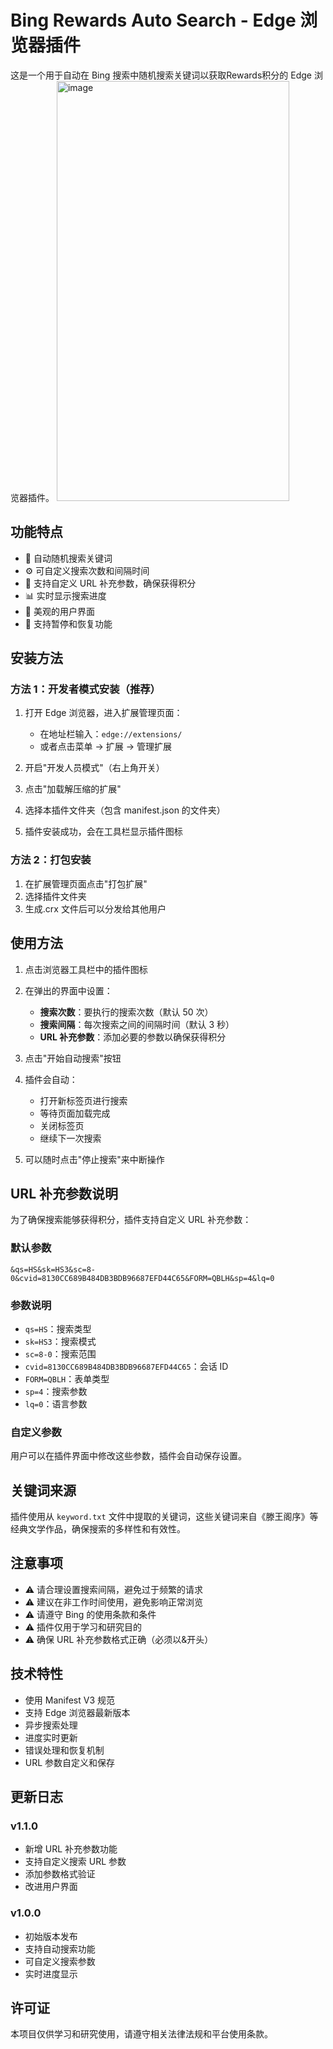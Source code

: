 # Bing Rewards Auto Search - Edge 浏览器插件

这是一个用于自动在 Bing 搜索中随机搜索关键词以获取Rewards积分的 Edge 浏览器插件。
<img width="372" height="672" alt="image" src="https://github.com/user-attachments/assets/cb94a97c-41b8-4315-9938-2cd777ed8370" />

## 功能特点

- 🎯 自动随机搜索关键词
- ⚙️ 可自定义搜索次数和间隔时间
- 🔗 支持自定义 URL 补充参数，确保获得积分
- 📊 实时显示搜索进度
- 🎨 美观的用户界面
- 🔄 支持暂停和恢复功能

## 安装方法

### 方法 1：开发者模式安装（推荐）

1. 打开 Edge 浏览器，进入扩展管理页面：

   - 在地址栏输入：`edge://extensions/`
   - 或者点击菜单 → 扩展 → 管理扩展

2. 开启"开发人员模式"（右上角开关）

3. 点击"加载解压缩的扩展"

4. 选择本插件文件夹（包含 manifest.json 的文件夹）

5. 插件安装成功，会在工具栏显示插件图标

### 方法 2：打包安装

1. 在扩展管理页面点击"打包扩展"
2. 选择插件文件夹
3. 生成.crx 文件后可以分发给其他用户

## 使用方法

1. 点击浏览器工具栏中的插件图标

2. 在弹出的界面中设置：

   - **搜索次数**：要执行的搜索次数（默认 50 次）
   - **搜索间隔**：每次搜索之间的间隔时间（默认 3 秒）
   - **URL 补充参数**：添加必要的参数以确保获得积分

3. 点击"开始自动搜索"按钮

4. 插件会自动：

   - 打开新标签页进行搜索
   - 等待页面加载完成
   - 关闭标签页
   - 继续下一次搜索

5. 可以随时点击"停止搜索"来中断操作

## URL 补充参数说明

为了确保搜索能够获得积分，插件支持自定义 URL 补充参数：

### 默认参数

```
&qs=HS&sk=HS3&sc=8-0&cvid=8130CC689B484DB3BDB96687EFD44C65&FORM=QBLH&sp=4&lq=0
```

### 参数说明

- `qs=HS`：搜索类型
- `sk=HS3`：搜索模式
- `sc=8-0`：搜索范围
- `cvid=8130CC689B484DB3BDB96687EFD44C65`：会话 ID
- `FORM=QBLH`：表单类型
- `sp=4`：搜索参数
- `lq=0`：语言参数

### 自定义参数

用户可以在插件界面中修改这些参数，插件会自动保存设置。

## 关键词来源

插件使用从 `keyword.txt` 文件中提取的关键词，这些关键词来自《滕王阁序》等经典文学作品，确保搜索的多样性和有效性。

## 注意事项

- ⚠️ 请合理设置搜索间隔，避免过于频繁的请求
- ⚠️ 建议在非工作时间使用，避免影响正常浏览
- ⚠️ 请遵守 Bing 的使用条款和条件
- ⚠️ 插件仅用于学习和研究目的
- ⚠️ 确保 URL 补充参数格式正确（必须以&开头）

## 技术特性

- 使用 Manifest V3 规范
- 支持 Edge 浏览器最新版本
- 异步搜索处理
- 进度实时更新
- 错误处理和恢复机制
- URL 参数自定义和保存

## 更新日志

### v1.1.0

- 新增 URL 补充参数功能
- 支持自定义搜索 URL 参数
- 添加参数格式验证
- 改进用户界面

### v1.0.0

- 初始版本发布
- 支持自动搜索功能
- 可自定义搜索参数
- 实时进度显示

## 许可证

本项目仅供学习和研究使用，请遵守相关法律法规和平台使用条款。
